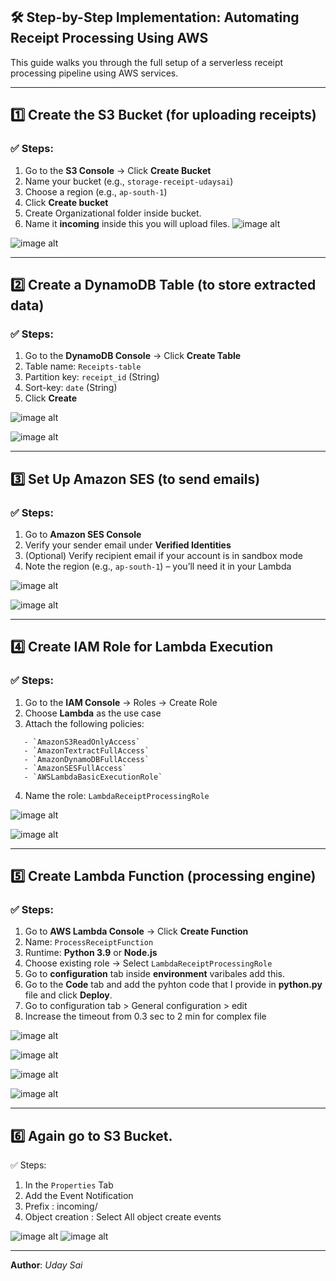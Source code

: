 ## 🛠️ Step-by-Step Implementation: Automating Receipt Processing Using AWS

This guide walks you through the full setup of a serverless receipt processing pipeline using AWS services.

---
## 1️⃣ Create the S3 Bucket (for uploading receipts) 

### ✅ Steps:
1. Go to the **S3 Console** → Click **Create Bucket**
2. Name your bucket (e.g., `storage-receipt-udaysai`)
3. Choose a region (e.g., `ap-south-1`)
4. Click **Create bucket**
5. Create Organizational folder inside bucket.
6. Name it **incoming** inside this you will upload files.
![image alt](https://github.com/udaysaithota/scanvaultproject/blob/2c23acecc61d927b0178b583838e8217ae81cda1/Screenshot%202025-07-17%20130816.png)


![image alt](https://github.com/udaysaithota/scanvaultproject/blob/beac5f3f30eac657a53265f8393ba64d690db170/Screenshot%202025-07-17%20110514.png)


---

## 2️⃣ Create a DynamoDB Table (to store extracted data)

### ✅ Steps:
1. Go to the **DynamoDB Console** → Click **Create Table**
2. Table name: `Receipts-table`
3. Partition key: `receipt_id` (String)
4. Sort-key: `date` (String)
5. Click **Create**


![image alt](https://github.com/udaysaithota/food-Waste-Reduction-Solution/blob/626257ca1c622ee0fa13fb60b9b905c910367a6d/Screenshot%202025-07-17%20111106.png)


![image alt](https://github.com/udaysaithota/food-Waste-Reduction-Solution/blob/626257ca1c622ee0fa13fb60b9b905c910367a6d/Screenshot%202025-07-17%20111143.png)


---

## 3️⃣ Set Up Amazon SES (to send emails)

### ✅ Steps:
1. Go to **Amazon SES Console**
2. Verify your sender email under **Verified Identities**
3. (Optional) Verify recipient email if your account is in sandbox mode
4. Note the region (e.g., `ap-south-1`) – you’ll need it in your Lambda

![image alt](https://github.com/udaysaithota/food-Waste-Reduction-Solution/blob/c761d7007c7338f48bb9f79fcd36c667e44568c1/Screenshot%202025-07-17%20112022.png)

![image alt](https://github.com/udaysaithota/food-Waste-Reduction-Solution/blob/c761d7007c7338f48bb9f79fcd36c667e44568c1/Screenshot%202025-07-17%20112057.png)


---


## 4️⃣ Create IAM Role for Lambda Execution

### ✅ Steps:
1. Go to the **IAM Console** → Roles → Create Role
2. Choose **Lambda** as the use case
3. Attach the following policies:
  
```
   - `AmazonS3ReadOnlyAccess`
   - `AmazonTextractFullAccess`
   - `AmazonDynamoDBFullAccess`
   - `AmazonSESFullAccess`
   - `AWSLambdaBasicExecutionRole`
```
4. Name the role: `LambdaReceiptProcessingRole`

![image alt](https://github.com/udaysaithota/food-Waste-Reduction-Solution/blob/c761d7007c7338f48bb9f79fcd36c667e44568c1/Screenshot%202025-07-17%20113125.png)

![image alt](https://github.com/udaysaithota/food-Waste-Reduction-Solution/blob/c761d7007c7338f48bb9f79fcd36c667e44568c1/Screenshot%202025-07-17%20113506.png)

---

## 5️⃣ Create Lambda Function (processing engine)

### ✅ Steps:
1. Go to **AWS Lambda Console** → Click **Create Function**
2. Name: `ProcessReceiptFunction`
3. Runtime: **Python 3.9** or **Node.js**
4. Choose existing role → Select `LambdaReceiptProcessingRole`
5. Go to **configuration** tab inside **environment** varibales add this.
6. Go to the **Code** tab and add the pyhton code that I provide in **python.py** file and click **Deploy**.
7. Go to configuration tab > General configuration  > edit
8. Increase the timeout from 0.3 sec to 2 min for complex file


![image alt](https://github.com/udaysaithota/food-Waste-Reduction-Solution/blob/23f7f24381cb685ecb60650ae9f2f4a8c3e980ea/Screenshot%202025-07-17%20115823.png)

![image alt](https://github.com/udaysaithota/food-Waste-Reduction-Solution/blob/23f7f24381cb685ecb60650ae9f2f4a8c3e980ea/Screenshot%202025-07-17%20121434.png)

![image alt](https://github.com/udaysaithota/food-Waste-Reduction-Solution/blob/23f7f24381cb685ecb60650ae9f2f4a8c3e980ea/Screenshot%202025-07-17%20121236.png)

![image alt](https://github.com/udaysaithota/food-Waste-Reduction-Solution/blob/23f7f24381cb685ecb60650ae9f2f4a8c3e980ea/Screenshot%202025-07-17%20122117.png)

---


## 6️⃣ Again go to S3 Bucket.
✅ Steps:
1. In the `Properties` Tab
2. Add the Event Notification 
3. Prefix : incoming/
4. Object creation : Select All object create events

 ![image alt](https://github.com/udaysaithota/food-Waste-Reduction-Solution/blob/45cfaeb9957e84229b6df7dbee4e814a988740b7/Screenshot%202025-07-17%20123928.png)
 ![image alt](https://github.com/udaysaithota/food-Waste-Reduction-Solution/blob/2bceed28427ea499f2b7c084bb35bd39b82a2a08/Screenshot%202025-07-17%20123820.png)

 ---

**Author**: *Uday Sai*  
